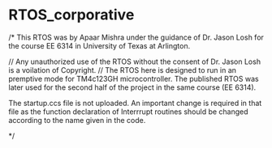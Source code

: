 # RTOS_corporative
/* This RTOS was by Apaar Mishra under the guidance of Dr. Jason Losh for the course EE 6314 in University of Texas at Arlington.

// Any unauthorized use of the RTOS without the consent of Dr. Jason Losh is a voilation of Copyright. // The RTOS here is designed to run in an premptive mode for TM4c123GH microcontroller. The published RTOS was later used for the second half of the project in the same course (EE 6314).

The startup.ccs file is not uploaded. An important change is required in that file as the function declaration of Interrrupt routines should be changed according to the name given in the code.

*/
